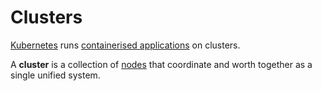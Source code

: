 
# Clusters

[Kubernetes](../../kubernetes/introduction) runs [containerised applications](../../concepts/containerised-application) 
on clusters.

A **cluster** is a collection of [nodes](../../kubernetes/nodes) that coordinate and worth together as a single unified 
system.
